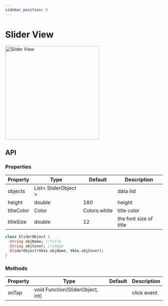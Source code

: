 ```yaml
---
sidebar_position: 8
---
```


# Slider View

<img src="/slider.jpg" width="300" alt="Slider View" />

## API

### Properties

| Property | Type | Default | Description|
| ------  | ---- | --- | --- |
| objects | List< SliderObject > | |  data list |
| height | double | 180 | height |
| titleColor | Color | Colors.white | title color |
| titleSize | double | 12 | the font size  of title|

```Dart
class SliderObject {
  String objName; //title
  String objCover; //image
  SliderObject(this.objName, this.objCover);
}
```

### Methods

| Property | Type | Default | Description |
| ------  | ---- | --- | --- |
| onTap | void Function(SliderObject, int) | | click event |
